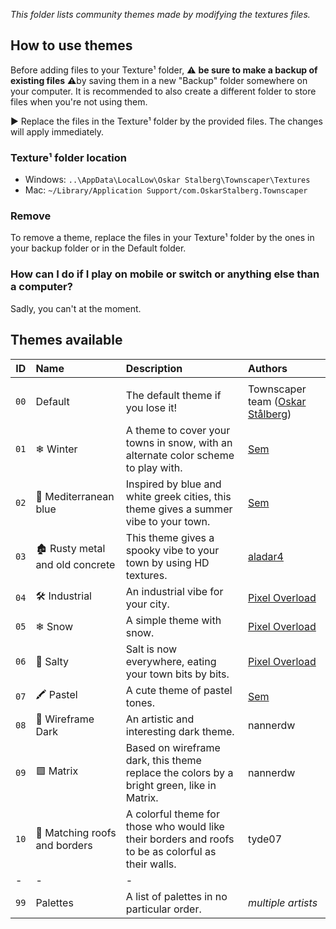 _This folder lists community themes made by modifying the textures files._ 

## How to use themes 

Before adding files to your Texture¹ folder, ⚠️ **be sure to make a backup of existing files** ⚠️by saving them in a new "Backup" folder somewhere on your computer. 
It is recommended to also create a different folder to store files when you're not using them.

▶ Replace the files in the Texture¹ folder by the provided files. The changes will apply immediately.

### Texture¹ folder location

* Windows: `..\AppData\LocalLow\Oskar Stalberg\Townscaper\Textures`
* Mac: `~/Library/Application Support/com.OskarStalberg.Townscaper`

### Remove
To remove a theme, replace the files in your Texture¹ folder by the ones in your backup folder or in the Default folder. 

### How can I do if I play on mobile or switch or anything else than a computer? 
Sadly, you can't at the moment.

## Themes available 

| ID | Name | Description | Authors |
|---|:--|:--|:--|
|||||
| `00` | Default  | The default theme if you lose it!  | Townscaper team ([Oskar Stålberg](https://twitter.com/osksta)) | 
| `01` | ❄ Winter  | A theme to cover your towns in snow, with an alternate color scheme to play with.  | [Sem](https://sem-from-france.carrd.co/) | 
| `02` | 🔵 Mediterranean blue  | Inspired by blue and white greek cities, this theme gives a summer vibe to your town. | [Sem](https://sem-from-france.carrd.co/) | 
| `03` | 🏚 Rusty metal and old concrete  | This theme gives a spooky vibe to your town by using HD textures. | [aladar4](https://www.reddit.com/user/aladar4/) | 
| `04` | 🛠 Industrial  | An industrial vibe for your city. | [Pixel Overload](https://www.youtube.com/channel/UCAfpcnw3DvpcggcHKos_mvQ) | 
| `05` | ❄ Snow  | A simple theme with snow. | [Pixel Overload](https://www.youtube.com/channel/UCAfpcnw3DvpcggcHKos_mvQ) | 
| `06` | 💚 Salty  | Salt is now everywhere, eating your town bits by bits. | [Pixel Overload](https://www.youtube.com/channel/UCAfpcnw3DvpcggcHKos_mvQ) | 
| `07` | 🖍 Pastel  | A cute theme of pastel tones. | [Sem](https://sem-from-france.carrd.co/) | 
| `08` | 🖤 Wireframe Dark  | An artistic and interesting dark theme. | nannerdw | 
| `09` | 🟩 Matrix  | Based on wireframe dark, this theme replace the colors by a bright green, like in Matrix. | nannerdw | 
| `10` | 🌈 Matching roofs and borders  | A colorful theme for those who would like their borders and roofs to be as colorful as their walls. | tyde07 | 
| -  |   -  |  -  | 
| `99` | Palettes  | A list of palettes in no particular order. | _multiple artists_ | 
